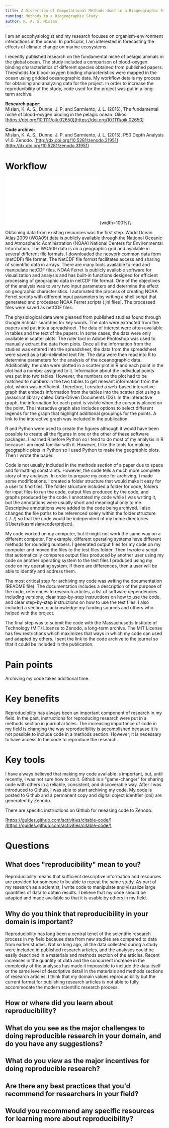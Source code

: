 ```yaml
---
title: A Dissection of Computational Methods Used in a Biogeographic Study
running: Methods in a Biogeographic Study
author: K. A. S. Mislan
---
```


I am an ecophysiologist and my research focuses on organism-environment interactions in the ocean.  In particular, I am interested in forecasting the effects of climate change on marine ecosystems.

I recently published research on the fundamental niche of pelagic animals in the global ocean. The study included a comparison of blood-oxygen binding characteristics of different species obtained from published papers.  Thresholds for blood-oxygen binding characteristics were mapped in the ocean using gridded oceanographic data.  My workflow details my process for obtaining and analyzing data for the project.  In order to increase the reproducibility of the study, code used for the project was put in a long-term archive.

**Research paper**:  
Mislan, K. A. S., Dunne, J. P. and Sarmiento, J. L. (2016), The fundamental niche of blood-oxygen binding in the pelagic ocean. Oikos. [https://doi.org/10.1111/oik.02650](https://doi.org/10.1111/oik.02650)

**Code archive**:  
Mislan, K. A. S., Dunne, J. P. and Sarmiento, J. L. (2015). P50 Depth Analysis v1.0. Zenodo. [http://dx.doi.org/10.5281/zenodo.31951](http://dx.doi.org/10.5281/zenodo.31951)

# Workflow

![Diagram](kasmislan.pdf){width=100%}\

Obtaining data from existing resources was the first step.  World Ocean Atlas 2009 (WOA09) data is publicly available through the National Oceanic and Atmospheric Administration (NOAA) National Centers for Environmental Information. The WOA09 data is on a geographic grid and available in several different file formats. I downloaded the network common data form (netCDF) file format.  The NetCDF file format facilitates access and sharing of scientific data in arrays. There are many tools available to read and manipulate netCDF files. NOAA Ferret is publicly available software for visualization and analysis and has built-in functions designed for efficient processing of geographic data in netCDF file format. One of the objectives of the analysis was to vary two input parameters and determine the effect on geographic characteristics. I automated the process of creating NOAA Ferret scripts with different input parameters by writing a shell script that generated and processed NOAA Ferret scripts (.jnl files). The processed files were saved as netCDF files.    

The physiological data were gleaned from published studies found through Google Scholar searches for key words. The data were extracted from the papers and put into a spreadsheet. The data of interest were often available in tables and the text of the papers. In some cases, the data were only available in scatter plots.  The ruler tool in Adobe Photoshop was used to manually extract the data from plots. Once all the information from the studies was entered into the spreadsheet, the data from the spreadsheet were saved as a tab-delimited text file. The data were then read into R to determine parameters for the analysis of the oceanographic data.  Additionally, the data were plotted in a scatter plot in R and each point in the plot had a number assigned to it. Information about the individual points was put into two tables. However, the numbers on the plot had to be matched to numbers in the two tables to get relevant information from the plot, which was inefficient.  Therefore, I created a web-based interactive graph that embeds information from the tables into the scatter plot using a javascript library called Data-Driven Documents (D3).  In the interactive graph, the information for each point is visible when the cursor is placed on the point.  The interactive graph also includes options to select different legends for the graph that highlight additional groupings for the points.  A link to the interactive graph was included in the publication.   

R and Python were used to create the figures although it would have been possible to create all the figures in one or the other of these software packages. I learned R before Python so I tend to do most of my analysis in R because I am most familiar with it.  However, I like the tools for making geographic plots in Python so I used Python to make the geographic plots. Then I wrote the paper.  

Code is not usually included in the methods section of a paper due to space and formatting constraints. However, the code tells a much more complete story of my analyses. In order to prepare my code for archiving, I made some modifications. I created a folder structure that would make it easy for a user to find files. The folder structure included a folder for code, folders for input files to run the code, output files produced by the code, and graphs produced by the code. I annotated my code while I was writing it, but the annotations were usually short and meaningful only to me. Descriptive annotations were added to the code being archived. I also changed the file paths to be referenced solely within the folder structure (../../) so that the code would be independent of my home directories (/Users/kasmislan/code/project).  

My code worked on my computer, but it might not work the same way on a different computer. For example, different operating systems have different methods for rounding numbers. I generated output files for my code on my computer and moved the files to the test files folder.  Then I wrote a script that automatically compares output files produced by another user using my code on another operating system to the test files I produced using my code on my operating system.  If there are differences, then a user will be able to identify and address them.

The most critical step for archiving my code was writing the documentation (README file).  The documentation includes a description of the purpose of the code, references to research articles, a list of software dependencies including versions, clear step-by-step instructions on how to use the code, and clear step-by-step instructions on how to use the test files.  I also included a section to acknowledge my funding sources and others who helped with the project.  

The final step was to submit the code with the Massachusetts Institute  of Technology (MIT) License to Zenodo, a long-term archive.  The MIT License has few restrictions which maximizes that ways in which my code can used and adapted by others.  I sent the link to the code archive to the journal so that it could be included in the publication.    

# Pain points

Archiving my code takes additional time.

# Key benefits

Reproducibility has always been an important component of research in my field.  In the past, instructions for reproducing research were put in a methods section in journal articles. The increasing importance of code in my field is changing the way reproducibility is accomplished because it is not possible to include code in a methods section.  However, it is necessary to have access to the code to reproduce the research.

# Key tools

I have always believed that making my code available is important, but, until recently, I was not sure how to do it. Github is a "game-changer" for sharing code with others in a reliable, consistent, and discoverable way. After I was introduced to Github, I was able to start archiving my code.  My code is posted to Github and a permanent copy and digital object identfier (doi) are generated by Zenodo.

There are specific instructions on Github for releasing code to Zenodo:  

[https://guides.github.com/activities/citable-code/](https://guides.github.com/activities/citable-code/)  

# Questions

## What does "reproducibility" mean to you?

Reproducibility means that sufficient descriptive information and resources are provided for someone to be able to repeat the same study. As part of my research as a scientist, I write code to manipulate and visualize large quantities of data to obtain results. I believe that my code should be adapted and made available so that it is usable by others in my field.

## Why do you think that reproducibility in your domain is important?

Reproducibility has long been a central tenet of the scientific research process in my field because data from new studies are compared to data from earlier studies.  Not so long ago, all the data collected during a study were included in published research articles, and the analyses could be easily described in a materials and methods section of the articles.  Recent increases in the quantity of data and the concurrent increase in the complexity of the analyses has made it impossible to include the data itself or the same level of descriptive detail in the materials and methods sections of research articles.  I think that my domain values reproducibility but the current format for publishing research articles is not able to fully accommodate the modern scientific research process.

## How or where did you learn about reproducibility?

## What do you see as the major challenges to doing reproducible research in your domain, and do you have any suggestions?

## What do you view as the major incentives for doing reproducible research?

## Are there any best practices that you'd recommend for researchers in your field?

## Would you recommend any specific resources for learning more about reproducibility?
